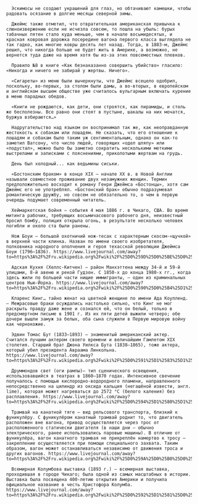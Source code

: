       Эскимосы не создают украшений для глаз, но обтачивают камешки, чтобы радовать осязание в долгие месяцы северной зимы.

      Джеймс также отметил, что отвратительная американская привычка к слюноизвержению если не исчезла совсем, то пошла на убыль: бурых табачных пятен стало куда меньше, чем в начале восьмидесятых, и красная ковровая дорожка посередине вагона первого класса выглядела не так гадко, как многие ковры десять лет назад. Тогда, в 1883-м, Джеймс решил, что никогда больше не будет жить в Америке, а возможно, не вернется туда даже на время хотя бы из-за этих повсеместных плевков.

      Правило №8 в книге «Как безнаказанно совершить убийство» гласило: «Никогда и ничего не забирай у жертвы. Ничего».

      «Сигареты» из меню были вычеркнуты, что Джеймс всецело одобрил, поскольку, во-первых, за столом были дамы, а во-вторых, в европейском и английском высшем обществе уже считалось вульгарным включать курение в меню парадных обедов.

      «Книги не рождаются, как дети, они строятся, как пирамиды, и столь же бесполезны. Все равно они стоят в пустыне, шакалы на них мочатся, буржуа взбираются…»

      Надругательство над языком он воспринимал так же, как неоправданную жестокость к собакам или лошадям. Не сказать, что его отношение к лошадям и собакам было таким уж сентиментальным, однако он как-то заметил Ватсону, что число людей, говорящих «одел шляпу» или «подустал», можно было бы заметно сократить несколькими меткими выстрелами и записками с пояснениями, приколотыми жертвам на грудь.

      День был холодный... как ведьмины сиськи.

      «Бостонским браком» в конце XIX – начале XX в. в Новой Англии называли совместное проживание двух незамужних женщин. Термин предположительно восходит к роману Генри Джеймса «Бостонцы», хотя сам Джеймс его не употреблял. «Бостонский брак» обычно подразумевал романтическую дружбу, но совсем не обязательно то, о чем в первую очередь подумает современный читатель.

      Хеймаркетская бойня – события 4 мая 1886 г. в Чикаго, США. Во время митинга рабочих, требующих восьмичасового рабочего дня, неизвестный бросил бомбу, полиция открыла огонь, в результате несколько человек погибли и около ста были ранены.

      Нож Боуи – большой охотничий нож-тесак с характерным скосом-«щучкой» в верхней части клинка. Назван по имени своего изобретателя, полковника народного ополчения и героя техасской революции Джеймса Боуи (1796–1836). https://www.livejournal.com/away?to=https%3A%2F%2Fru.wikipedia.org%2Fwiki%2F%25D0%259D%25D0%25BE%25D0%25B6_%25D0%2591%25D0%25BE%25D1%2583%25D0%25B8

      Адская Кухня (Хеллс-Китчен) – район Манхэттена между 34-й и 59-й улицами, 8-й авеню и рекой Гудзон. С 1850-х до конца 1980-х гг., когда здесь жили по большей части нищие иммигранты, – один из криминальных центров Нью-Йорка. https://www.livejournal.com/away?to=https%3A%2F%2Fru.wikipedia.org%2Fwiki%2F%25D0%2590%25D0%25B4%25D1%2581%25D0%25BA%25D0%25B0%25D1%258F_%25D0%25BA%25D1%2583%25D1%2585%25D0%25BD%25D1%258F

      Кларенс Кинг… тайно женат на цветной женщине по имени Ада Коупленд. – Межрасовые браки осуждались настолько сильно, что Кинг не мог раскрыть правду даже жене и сознался ей, что он белый, только в предсмертном письме в 1901 г. Из их пяти детей выжили четверо; обе дочери вышли замуж за белых, оба сына служили в Первую мировую войну как чернокожие.

      Эдвин Томас Бут (1833–1893) – знаменитый американский актер. Считался лучшим актером своего времени и величайшим Гамлетом XIX столетия. Старший брат Джона Уилкса Бута (1838–1865), тоже актера, который убил президента Авраама Линкольна. https://www.livejournal.com/away?to=https%3A%2F%2Fru.wikipedia.org%2Fwiki%2F%25D0%2591%25D1%2583%25D1%2582,_%25D0%25AD%25D0%25B4%25D0%25B2%25D0%25B8%25D0%25BD

      Друммондов свет (оги рампы)— тип сценического освещения, использовавшийся в театрах в 1860—1870 годах. Интенсивное свечение получалось с помощью кислородно-водородного пламени, направленного непосредственно на цилиндр из оксида кальция (негашёной извести, англ. lime), которая может нагреваться до 2572 °C (белого каления) без расплавления. https://www.livejournal.com/away?to=https%3A%2F%2Fru.wikipedia.org%2Fwiki%2F%25D0%2594%25D1%2580%25D1%2583%25D0%25BC%25D0%25BC%25D0%25BE%25D0%25BD%25D0%25B4%25D0%25BE%25D0%25B2_%25D1%2581%25D0%25B2%25D0%25B5%25D1%2582

      Трамвай на канатной тяге — вид рельсового транспорта, близкий к фуникулёру. С фуникулёром канатный трамвай роднит то, что двигатель расположен вне вагона, привод осуществляется через трос от расположенного статически двигателя (в наши дни — обычно электрического, ранее использовались паровые машины). В отличие от фуникулёра, вагон канатного трамвая не прикреплён намертво к тросу — закрепление осуществляется при помощи специального захвата. Таким образом, вагон может останавливаться независимо от движения троса и других вагонов. https://www.livejournal.com/away?to=https%3A%2F%2Fru.wikipedia.org%2Fwiki%2F%25D0%259A%25D0%25B0%25D0%25BD%25D0%25B0%25D1%2582%25D0%25BD%25D1%258B%25D0%25B9_%25D1%2582%25D1%2580%25D0%25B0%25D0%25BC%25D0%25B2%25D0%25B0%25D0%25B9

      Всемирная Колумбова выставка (1893 г.) — всемирная выставка, проходившая в городе Чикаго; была одной из самых масштабных в истории. Выставка была посвящена 400-летию открытия Америки и получила официальное название в честь Христофора Колумба. https://www.livejournal.com/away?to=https%3A%2F%2Fru.wikipedia.org%2Fwiki%2F%25D0%2592%25D1%2581%25D0%25B5%25D0%25BC%25D0%25B8%25D1%2580%25D0%25BD%25D0%25B0%25D1%258F_%25D0%25B2%25D1%258B%25D1%2581%25D1%2582%25D0%25B0%25D0%25B2%25D0%25BA%25D0%25B0_%281893%29
